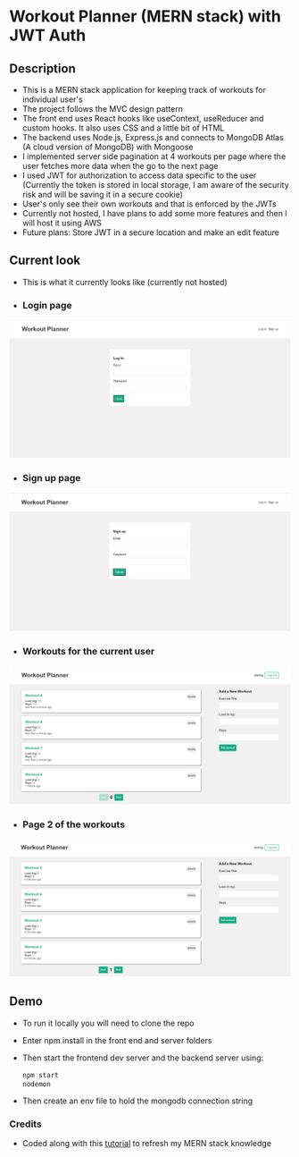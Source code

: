 # Workout Planner (MERN stack) with JWT Auth

## Description
 - This is a MERN stack application for keeping track of workouts for individual user's
 - The project follows the MVC design pattern
 - The front end uses React hooks like useContext, useReducer and custom hooks. It also uses CSS and a little bit of HTML
 - The backend uses Node.js, Express.js and connects to MongoDB Atlas (A cloud version of MongoDB) with Mongoose
 - I implemented server side pagination at 4 workouts per page where the user fetches more data when the go to the next page
 - I used JWT for authorization to access data specific to the user (Currently the token is stored in local storage, I am aware of the security risk and will be saving it in a secure cookie)
 - User's only see their own workouts and that is enforced by the JWTs
 - Currently not hosted, I have plans to add some more features and then I will host it using AWS
  - Future plans: Store JWT in a secure location and make an edit feature

 ## Current look
  - This is what it currently looks like (currently not hosted)

  - ### Login page
  ![A picture of the log in page where the user must enter a valid email and password](readMeImages/workoutAppLogin.png)

  - ### Sign up page
  ![A picture of the sign up page where the user can enter an email and password to create an account](readMeImages/workoutAppSignup.png)

  - ### Workouts for the current user
  ![A picture of the main page which shows multiple workouts and their info as well as a form to create and add new workouts](readMeImages/workoutAppWorkouts.png)

  - ### Page 2 of the workouts
  ![A picture of the second page of user workouts](readMeImages/workoutAppWorkoutsPage2.png)

 ## Demo
  - To run it locally you will need to clone the repo
  - Enter npm install in the front end and server folders
  - Then start the frontend dev server and the backend server using:

        npm start
        nodemon
 - Then create an env file to hold the mongodb connection string

### Credits
 - Coded along with this [tutorial](https://www.youtube.com/@NetNinja) to refresh my MERN stack knowledge